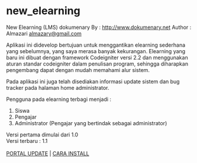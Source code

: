 new_elearning
=============

New Elearning (LMS) dokumenary
By     : http://www.dokumenary.net
Author : Almazari <almazary@gmail.com>


Aplikasi ini didevelop bertujuan untuk menggantikan elearning sederhana yang sebelumnya, yang saya merasa banyak kekurangan.
Elearning yang baru ini dibuat dengan framework Codeigniter versi 2.2 dan menggunakan aturan standar codeigniter dalam penulisan program, sehingga
diharapkan pengembang dapat dengan mudah memahami alur sistem.

Pada aplikasi ini juga telah disediakan informasi update sistem dan bug tracker pada halaman home administrator.

Pengguna pada elearning terbagi menjadi :<br>
1. Siswa<br>
2. Pengajar<br>
3. Administrator (Pengajar yang bertindak sebagai administrator)<br>

Versi pertama dimulai dari 1.0
<br>
Versi terbaru : 1.1
<br><br>
<a href="http://dokumenary.net">PORTAL UPDATE</a> | <a href="http://www.dokumenary.net/2015/08/23/new-elearning-versi-1-0/">CARA INSTALL</a>

